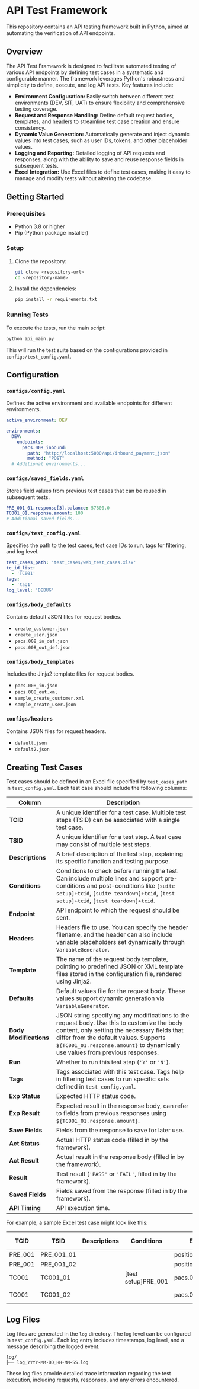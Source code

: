 # API Test Framework

This repository contains an API testing framework built in Python, aimed at automating the verification of API endpoints.

## Overview

The API Test Framework is designed to facilitate automated testing of various API endpoints by defining test cases in a systematic and configurable manner. The framework leverages Python's robustness and simplicity to define, execute, and log API tests. Key features include:

- **Environment Configuration:** Easily switch between different test environments (DEV, SIT, UAT) to ensure flexibility and comprehensive testing coverage.
- **Request and Response Handling:** Define default request bodies, templates, and headers to streamline test case creation and ensure consistency.
- **Dynamic Value Generation:** Automatically generate and inject dynamic values into test cases, such as user IDs, tokens, and other placeholder values.
- **Logging and Reporting:** Detailed logging of API requests and responses, along with the ability to save and reuse response fields in subsequent tests.
- **Excel Integration:** Use Excel files to define test cases, making it easy to manage and modify tests without altering the codebase.

## Getting Started

### Prerequisites

- Python 3.8 or higher
- Pip (Python package installer)

### Setup

1. Clone the repository:

    ```sh
    git clone <repository-url>
    cd <repository-name>
    ```

2. Install the dependencies:

    ```sh
    pip install -r requirements.txt
    ```

### Running Tests

To execute the tests, run the main script:

```sh
python api_main.py
```

This will run the test suite based on the configurations provided in `configs/test_config.yaml`.

## Configuration

### `configs/config.yaml`

Defines the active environment and available endpoints for different environments.

```yaml
active_environment: DEV

environments:
  DEV:
    endpoints:
      pacs.008_inbound:
        path: "http://localhost:5000/api/inbound_payment_json"
        method: "POST"
  # Additional environments...
```

### `configs/saved_fields.yaml`

Stores field values from previous test cases that can be reused in subsequent tests.

```yaml
PRE_001_01.response[3].balance: 57800.0
TC001_01.response.amount: 100
# Additional saved fields...
```

### `configs/test_config.yaml`

Specifies the path to the test cases, test case IDs to run, tags for filtering, and log level.

```yaml
test_cases_path: 'test_cases/web_test_cases.xlsx'
tc_id_list:
  - 'TC001'
tags:
  - 'tag1'
log_level: 'DEBUG'
```

### `configs/body_defaults`

Contains default JSON files for request bodies.

- `create_customer.json`
- `create_user.json`
- `pacs.008_in_def.json`
- `pacs.008_out_def.json`

### `configs/body_templates`

Includes the Jinja2 template files for request bodies.

- `pacs.008_in.json`
- `pacs.008_out.xml`
- `sample_create_customer.xml`
- `sample_create_user.json`

### `configs/headers`

Contains JSON files for request headers.

- `default.json`
- `default2.json`

## Creating Test Cases

Test cases should be defined in an Excel file specified by `test_cases_path` in `test_config.yaml`. Each test case should include the following columns:

| Column               | Description                                                                           |
| -------------------- | ------------------------------------------------------------------------------------- |
| **TCID**             | A unique identifier for a test case. Multiple test steps (TSID) can be associated with a single test case.                                                                       |
| **TSID**             | A unique identifier for a test step. A test case may consist of multiple test steps.                                                                          |
| **Descriptions**     | A brief description of the test step, explaining its specific function and testing purpose.                                                         |
| **Conditions**       | Conditions to check before running the test. Can include multiple lines and support   pre-conditions and post-conditions like `[suite setup]+tcid`, `[suite teardown]+tcid`, `[test setup]+tcid`, `[test teardown]+tcid`.                                       |
| **Endpoint**         | API endpoint to which the request should be sent.                                     |
| **Headers**          | Headers file to use. You can specify the header filename, and the header can also include variable placeholders set dynamically through `VariableGenerator`.           |
| **Template**         | The name of the request body template, pointing to predefined JSON or XML template files stored in the configuration file, rendered using Jinja2.                            |
| **Defaults**         | Default values file for the request body. These values support dynamic generation via `VariableGenerator`.                                                                 |
| **Body Modifications** | JSON string specifying any modifications to the request body. Use this to customize the body content, only setting the necessary fields that differ from the default values. Supports `${TC001_01.response.amount}` to dynamically use values from previous responses.                                                                         |
| **Run**              | Whether to run this test step (`'Y'` or `'N'`).                                       |
| **Tags**             | Tags associated with this test case. Tags help in filtering test cases to run specific sets defined in `test_config.yaml`.                                                  |
| **Exp Status**       | Expected HTTP status code.                                                            |
| **Exp Result**       | Expected result in the response body, can refer to fields from previous responses using `${TC001_01.response.amount}`.                                                 |
| **Save Fields**      | Fields from the response to save for later use.                                       |
| **Act Status**       | Actual HTTP status code (filled in by the framework).                                 |
| **Act Result**       | Actual result in the response body (filled in by the framework).                      |
| **Result**           | Test result (`'PASS'` or `'FAIL'`, filled in by the framework).                       |
| **Saved Fields**     | Fields saved from the response (filled in by the framework).                          |
| **API Timing**       | API execution time.                                                                   |

For example, a sample Excel test case might look like this:

| TCID  | TSID        | Descriptions | Conditions        | Endpoint          | Headers | Template    | Defaults      | Body Modifications                  | Run | Tags | Exp Status | Exp Result                     | Save Fields            | Act Status | Act Result               | Result | Saved Fields            | API Timing |
|-------|-------------|--------------|-------------------|-------------------|---------|-------------|---------------|-------------------------------------|-----|------|------------|--------------------------------|-------------------------|------------|-------------------------|--------|-------------------------|------------|
| PRE_001 | PRE_001_01  |              |                   | positions         | default |             |               |                                     | Y   | tag1 | 200        | response[3].balance=57800.0   | response[3].balance     | 200        | response[3].balance:PASS | PASS   | response[3].balance=57800.0 | 2.05s      |
| PRE_001 | PRE_001_02  |              |                   | positions         | default |             |               |                                     | Y   | tag1 | 200        | response[3].balance=57800.0   | response[3].balance     | 200        | response[3].balance:PASS | PASS   | response[3].balance=57800.0 | 2.06s      |
| TC001   | TC001_01    |              | [test setup]PRE_001 | pacs.008_inbound  | default | pacs.008_in | pacs.008_in_def | {"amount": 100}                    | Y   | tag1 | 200        | response.amount=100           | response.amount         | 200        | response.amount:PASS     | PASS   | response.amount=100       | 2.05s      |
| TC001   | TC001_02    |              |                   | pacs.008_outbound | default | pacs.008_out | pacs.008_out_def | {"amount": ${TC001_01.response.amount}} | Y   | tag1 | 200        | response.amount=${TC001_01.response.amount} | response.amount         | 200        | response.amount:FAIL     | FAIL   | response.amount=100.0     | 2.06s      |

## Log Files

Log files are generated in the `log` directory. The log level can be configured in `test_config.yaml`. Each log entry includes timestamps, log level, and a message describing the logged event.

```plaintext
log/
├── log_YYYY-MM-DD_HH-MM-SS.log
```

These log files provide detailed trace information regarding the test execution, including requests, responses, and any errors encountered.
